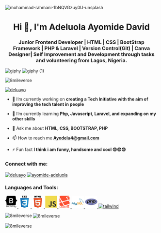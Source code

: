 
![mohammad-rahmani-1bNQVGzuy0U-unsplash](https://github.com/8mileverse/8mileverse/assets/102674779/960d54ae-aa53-4b8a-8c4e-1835adea6ace)



<h1 align="center">Hi 👋, I'm Adeluola Ayomide David</h1>
<h3 align="center"> Junior Frontend Developer | HTML | CSS | BootStrap Framework | PHP & Laravel | Version Control(Git) | Canva Designer| Self Improvement and Development through tasks and volunteering from Lagos, Nigeria.</h3>

![giphy](https://github.com/8mileverse/8mileverse/assets/102674779/b46cb93f-e9ba-4786-acd8-fc105862af91)
![giphy (1)](https://github.com/8mileverse/8mileverse/assets/102674779/122b5025-c714-41ea-8613-66340c071b63)


<p align="left"> <img src="https://komarev.com/ghpvc/?username=8mileverse&label=Profile%20views&color=0e75b6&style=flat" alt="8mileverse" /> </p>

<p align="left"> <a href="https://twitter.com/deluayo" target="blank"><img src="https://img.shields.io/twitter/follow/deluayo?logo=twitter&style=for-the-badge" alt="deluayo" /></a> </p>

- 🔭 I’m currently working on **creating a Tech Initiative with the aim of improving the tech talent in people**

- 🌱 I’m currently learning **Php, Javascript, Laravel, and expanding on my other skills**

- 💬 Ask me about **HTML, CSS, BOOTSTRAP, PHP**

- 📫 How to reach me **Ayodelu4@gmail.com**

- ⚡ Fun fact **I think i am funny, handsome and cool 😎😎😎**

<h3 align="left">Connect with me:</h3>
<p align="left">
<a href="https://twitter.com/deluayo" target="blank"><img align="center" src="https://raw.githubusercontent.com/rahuldkjain/github-profile-readme-generator/master/src/images/icons/Social/twitter.svg" alt="deluayo" height="30" width="40" /></a>
<a href="https://linkedin.com/in/ayomide-adeluola" target="blank"><img align="center" src="https://raw.githubusercontent.com/rahuldkjain/github-profile-readme-generator/master/src/images/icons/Social/linked-in-alt.svg" alt="ayomide-adeluola" height="30" width="40" /></a>
</p>

<h3 align="left">Languages and Tools:</h3>
<p align="left"> <a href="https://getbootstrap.com" target="_blank" rel="noreferrer"> <img src="https://raw.githubusercontent.com/devicons/devicon/master/icons/bootstrap/bootstrap-plain-wordmark.svg" alt="bootstrap" width="40" height="40"/> </a> <a href="https://www.w3schools.com/css/" target="_blank" rel="noreferrer"> <img src="https://raw.githubusercontent.com/devicons/devicon/master/icons/css3/css3-original-wordmark.svg" alt="css3" width="40" height="40"/> </a> <a href="https://www.w3.org/html/" target="_blank" rel="noreferrer"> <img src="https://raw.githubusercontent.com/devicons/devicon/master/icons/html5/html5-original-wordmark.svg" alt="html5" width="40" height="40"/> </a> <a href="https://developer.mozilla.org/en-US/docs/Web/JavaScript" target="_blank" rel="noreferrer"> <img src="https://raw.githubusercontent.com/devicons/devicon/master/icons/javascript/javascript-original.svg" alt="javascript" width="40" height="40"/> </a> <a href="https://laravel.com/" target="_blank" rel="noreferrer"> <img src="https://raw.githubusercontent.com/devicons/devicon/master/icons/laravel/laravel-plain-wordmark.svg" alt="laravel" width="40" height="40"/> </a> <a href="https://www.mysql.com/" target="_blank" rel="noreferrer"> <img src="https://raw.githubusercontent.com/devicons/devicon/master/icons/mysql/mysql-original-wordmark.svg" alt="mysql" width="40" height="40"/> </a> <a href="https://www.php.net" target="_blank" rel="noreferrer"> <img src="https://raw.githubusercontent.com/devicons/devicon/master/icons/php/php-original.svg" alt="php" width="40" height="40"/> </a> <a href="https://tailwindcss.com/" target="_blank" rel="noreferrer"> <img src="https://www.vectorlogo.zone/logos/tailwindcss/tailwindcss-icon.svg" alt="tailwind" width="40" height="40"/> </a> </p>

<p><img align="left" src="https://github-readme-stats.vercel.app/api/top-langs?username=8mileverse&show_icons=true&locale=en&layout=compact" alt="8mileverse" /></p>

<p>&nbsp;<img align="center" src="https://github-readme-stats.vercel.app/api?username=8mileverse&show_icons=true&locale=en" alt="8mileverse" /></p>

<p><img align="center" src="https://github-readme-streak-stats.herokuapp.com/?user=8mileverse&" alt="8mileverse" /></p>
